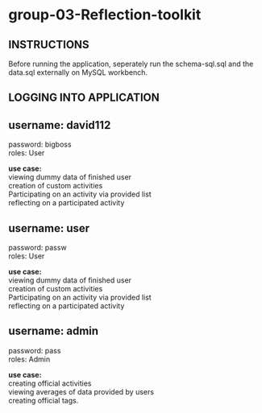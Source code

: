 # group-03-Reflection-toolkit #

## INSTRUCTIONS ##
Before running the application, seperately run the schema-sql.sql and the data.sql externally on MySQL workbench.

## LOGGING INTO APPLICATION ##
## username: david112
password: bigboss
<br/>roles: User

**use case:**
<br/>viewing dummy data of finished user
<br/>creation of custom activities 
<br/>Participating on an activity via provided list
<br/>reflecting on a participated activity

## username: user
password: passw
<br/>roles: User

**use case:**
<br/>viewing dummy data of finished user
<br/>creation of custom activities 
<br/>Participating on an activity via provided list
<br/>reflecting on a participated activity

## username: admin
password: pass
<br/>roles: Admin

**use case:**
<br/>creating official activities
<br/>viewing averages of data provided by users
<br/>creating official tags.

